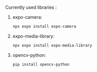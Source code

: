 Currently used libraries :

1. expo-camera:
   ```bash
   npx expo install expo-camera
2. expo-media-library:
   ```bash
   npx expo install expo-media-library
3. opencv-python:
   ```bash
   pip install opencv-python
